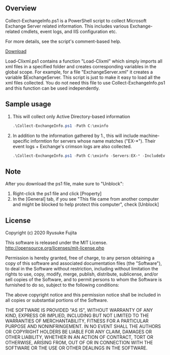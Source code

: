 ## Overview

Collect-ExchangeInfo.ps1 is a PowerShell script to collect Microsoft Exchange Server related information. This includes various Exchange-related cmdlets, event logs, and IIS configuration etc.

For more details, see the script's comment-based help.

[Download](https://github.com/jpmessaging/CollectExchangeInfo/releases/download/v2025-01-23/Collect-ExchangeInfo.ps1)

Load-Clixml.ps1 contains a function "Load-Clixml" which simply imports all xml files in a specified folder and creates corresponding variables in the global scope. For example, for a file "ExchangeServer.xml" it creates a variable \$ExchangeServer. This script is just to make it easy to load all the xml files collected. You do not need this file to use Collect-ExchangeInfo.ps1 and this function can be used independently.

## Sample usage

1. This will collect only Active Directory-based information

   ```PowerShell
   .\Collect-ExchangeInfo.ps1 -Path C:\exinfo
   ```

2. In addition to the information gathered by 1., this will include machine-specific informtion for servers whose name matches ("EX-\*"). Their event logs + Exchange's crimson logs are also collected.

   ```PowerShell
   .\Collect-ExchangeInfo.ps1 -Path C:\exinfo -Servers:EX-* -IncludeEventLogsWithCrimson
   ```

## Note

After you download the ps1 file, make sure to "Unblock":

1. Right-click the ps1 file and click [Property]
2. In the [General] tab, if you see "This file came from another computer and might be blocked to help protect this computer", check [Unblock]

## License

Copyright (c) 2020 Ryusuke Fujita

This software is released under the MIT License.  
http://opensource.org/licenses/mit-license.php

Permission is hereby granted, free of charge, to any person obtaining a copy of this software and associated documentation files (the "Software"), to deal in the Software without restriction, including without limitation the rights to use, copy, modify, merge, publish, distribute, sublicense, and/or sell copies of the Software, and to permit persons to whom the Software is furnished to do so, subject to the following conditions:

The above copyright notice and this permission notice shall be included in all copies or substantial portions of the Software.

THE SOFTWARE IS PROVIDED "AS IS", WITHOUT WARRANTY OF ANY KIND, EXPRESS OR IMPLIED, INCLUDING BUT NOT LIMITED TO THE WARRANTIES OF MERCHANTABILITY, FITNESS FOR A PARTICULAR PURPOSE AND NONINFRINGEMENT. IN NO EVENT SHALL THE AUTHORS OR COPYRIGHT HOLDERS BE LIABLE FOR ANY CLAIM, DAMAGES OR OTHER LIABILITY, WHETHER IN AN ACTION OF CONTRACT, TORT OR OTHERWISE, ARISING FROM, OUT OF OR IN CONNECTION WITH THE SOFTWARE OR THE USE OR OTHER DEALINGS IN THE SOFTWARE.
